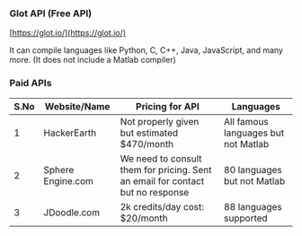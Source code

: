 ### Glot API (Free API)
[https://glot.io/](https://glot.io/)

It can compile languages like Python, C, C++, Java, JavaScript, and many more. (It does not include a Matlab compiler)

### Paid APIs

| S.No | Website/Name      | Pricing for API                                               | Languages                        |
|------|-------------------|---------------------------------------------------------------|----------------------------------|
| 1    | HackerEarth       | Not properly given but estimated $470/month                   | All famous languages but not Matlab |
| 2    | Sphere Engine.com | We need to consult them for pricing. Sent an email for contact but no response | 80 languages but not Matlab      |
| 3    | JDoodle.com       | 2k credits/day cost: $20/month                                | 88 languages supported           |
